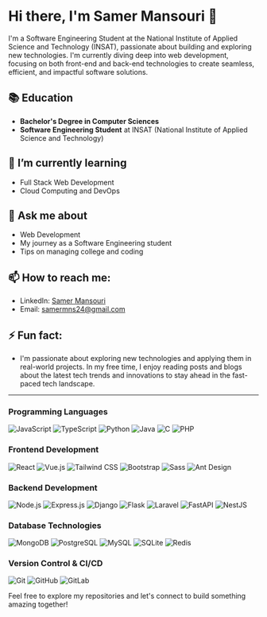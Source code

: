 # Hi there, I'm Samer Mansouri 👋

I'm a Software Engineering Student at the National Institute of Applied Science and Technology (INSAT), passionate about building and exploring new technologies. I'm currently diving deep into web development, focusing on both front-end and back-end technologies to create seamless, efficient, and impactful software solutions.

## 📚 Education

- **Bachelor's Degree in Computer Sciences**
- **Software Engineering Student** at INSAT (National Institute of Applied Science and Technology)

## 🌱 I’m currently learning

- Full Stack Web Development
- Cloud Computing and DevOps


## 💬 Ask me about

- Web Development 
- My journey as a Software Engineering student
- Tips on managing college and coding

## 📫 How to reach me:

- LinkedIn: [Samer Mansouri](https://tn.linkedin.com/in/samer-mansouri)
- Email: samermns24@gmail.com

## ⚡ Fun fact:

- I'm passionate about exploring new technologies and applying them in real-world projects. In my free time, I enjoy reading posts and blogs about the latest tech trends and innovations to stay ahead in the fast-paced tech landscape.

---

### Programming Languages

![JavaScript](https://img.shields.io/badge/-JavaScript-000?&logo=JavaScript)
![TypeScript](https://img.shields.io/badge/-TypeScript-000?&logo=TypeScript)
![Python](https://img.shields.io/badge/-Python-000?&logo=Python)
![Java](https://img.shields.io/badge/-Java-000?&logo=Java)
![C](https://img.shields.io/badge/-C-000?&logo=c)
![PHP](https://img.shields.io/badge/-PHP-000?&logo=php)

### Frontend Development

![React](https://img.shields.io/badge/-React-000?&logo=React)
![Vue.js](https://img.shields.io/badge/-Vue.js-000?&logo=vue.js)
![Tailwind CSS](https://img.shields.io/badge/-Tailwind_CSS-000?&logo=tailwind-css)
![Bootstrap](https://img.shields.io/badge/-Bootstrap-000?&logo=bootstrap)
![Sass](https://img.shields.io/badge/-Sass-000?&logo=sass)
![Ant Design](https://img.shields.io/badge/-Ant_Design-000?&logo=ant-design)


### Backend Development

![Node.js](https://img.shields.io/badge/-Node.js-000?&logo=node.js)
![Express.js](https://img.shields.io/badge/-Express.js-000?&logo=express)
![Django](https://img.shields.io/badge/-Django-000?&logo=django)
![Flask](https://img.shields.io/badge/-Flask-000?&logo=flask)
![Laravel](https://img.shields.io/badge/-Laravel-000?&logo=laravel)
![FastAPI](https://img.shields.io/badge/-FastAPI-009688?&logo=fastapi&logoColor=white)
![NestJS](https://img.shields.io/badge/-NestJS-e0234e?logo=nestjs&logoColor=white)

### Database Technologies

![MongoDB](https://img.shields.io/badge/-MongoDB-000?&logo=mongodb)
![PostgreSQL](https://img.shields.io/badge/-PostgreSQL-000?&logo=postgresql)
![MySQL](https://img.shields.io/badge/-MySQL-000?&logo=mysql)
![SQLite](https://img.shields.io/badge/-SQLite-000?&logo=sqlite)
![Redis](https://img.shields.io/badge/-Redis-000?&logo=redis)

### Version Control & CI/CD

![Git](https://img.shields.io/badge/-Git-000?&logo=git)
![GitHub](https://img.shields.io/badge/-GitHub-000?&logo=github)
![GitLab](https://img.shields.io/badge/-GitLab-000?&logo=gitlab)



Feel free to explore my repositories and let's connect to build something amazing together!
